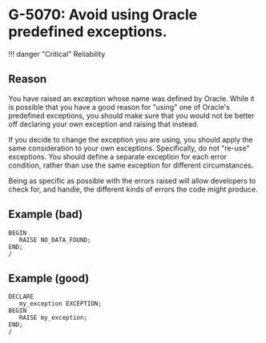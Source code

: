 # G-5070: Avoid using Oracle predefined exceptions.

!!! danger "Critical"
    Reliability

## Reason

You have raised an exception whose name was defined by Oracle. While it is possible that you have a good reason for "using" one of Oracle's predefined exceptions, you should make sure that you would not be better off declaring your own exception and raising that instead.

If you decide to change the exception you are using, you should apply the same consideration to your own exceptions. Specifically, do not "re-use" exceptions. You should define a separate exception for each error condition, rather than use the same exception for different circumstances. 

Being as specific as possible with the errors raised will allow developers to check for, and handle, the different kinds of errors the code might produce.

## Example (bad)

```
BEGIN
   RAISE NO_DATA_FOUND;
END;
/
```

## Example (good)

```
DECLARE
   my_exception EXCEPTION;
BEGIN
   RAISE my_exception;
END;
/
```
